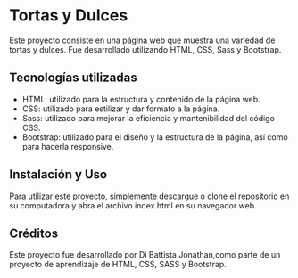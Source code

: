 #   Tortas y Dulces

Este proyecto consiste en una página web que muestra una variedad de tortas y dulces. Fue desarrollado utilizando HTML, CSS, Sass y Bootstrap.

## Tecnologías utilizadas
- HTML: utilizado para la estructura y contenido de la página web.
- CSS: utilizado para estilizar y dar formato a la página.
- Sass: utilizado para mejorar la eficiencia y mantenibilidad del código CSS.
- Bootstrap: utilizado para el diseño y la estructura de la página, así como para hacerla responsive.

## Instalación y Uso

Para utilizar este proyecto, simplemente descargue o clone el repositorio en su computadora y abra el archivo index.html en su navegador web.

## Créditos
Este proyecto fue desarrollado por Di Battista Jonathan,como parte de un proyecto de aprendizaje de HTML, CSS, SASS y Bootstrap.
